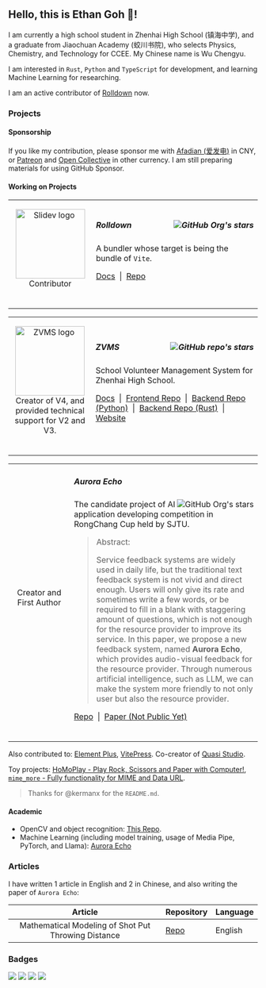 ## Hello, this is Ethan Goh 👋!

I am currently a high school student in Zhenhai High School (镇海中学), and a graduate from Jiaochuan Academy (蛟川书院), who selects Physics, Chemistry, and Technology for CCEE. My Chinese name is Wu Chengyu.

I am interested in `Rust`, `Python` and `TypeScript` for development, and learning Machine Learning for researching.

I am an active contributor of [Rolldown](https://github.com/rolldown/rolldown) now.

### Projects

#### Sponsorship

If you like my contribution, please sponsor me with [Afadian (爱发电)](https://afdian.com/a/ethangoh) in CNY, or [Patreon](https://www.patreon.com/7086cmd) and [Open Collective](https://opencollective.com/7086cmd) in other currency. I am still preparing materials for using GitHub Sponsor.

#### Working on Projects

<table><tbody><tr>
<td align="middle" width="170px">

<a href="https://github.com/rolldown/rolldown"><img alt="Slidev logo" src="https://rolldown.rs/rolldown-round.svg" width="140"></a><br/>
Contributor

<br/>

</td>
<td align="left" width="630px">

##### Rolldown <img align="right" src="https://img.shields.io/github/stars/rolldown?style=flat-square&color=gold" alt="GitHub Org's stars" title="GitHub org's stars">

A bundler whose target is being the bundle of `Vite`.

[Docs](https://rolldown.rs/) &nbsp;|&nbsp; [Repo](https://github.com/rolldown/rolldown)

<br/>

</td>
</tr></tbody></table>



<!----------------------->

<table><tbody><tr>
<td align="middle" width="170px">

<a href="https://github.com/zvms"><img alt="ZVMS logo" src="https://v4.zvms.site/favicon.ico" width="140"></a><br/>
Creator of V4, and provided technical support for V2 and V3.

<br/>

</td>
<td align="left" width="630px">

##### ZVMS <img align="right" src="https://img.shields.io/github/stars/zvms/zvms4-frontend?style=flat-square&color=gold" alt="GitHub repo's stars" title="GitHub repo's stars">

School Volunteer Management System for Zhenhai High School.

[Docs](https://docs.zvms.site/) &nbsp;|&nbsp; [Frontend Repo](https://github.com/zvms/zvms4-frontend) &nbsp;|&nbsp; [Backend Repo (Python)](https://github.com/zvms/zvms4-backend-python) &nbsp;|&nbsp; [Backend Repo (Rust)](https://github.com/zvms/zvms4-backend-rust) &nbsp;|&nbsp; [Website](https://v4.zvms.site/)

<br/>

</td>
</tr></tbody></table>


<table><tbody><tr>
<td align="middle" width="170px">

Creator and First Author

<br/>

</td>
<td align="left" width="630px">

##### Aurora Echo

<img align="right" src="https://img.shields.io/github/stars/zzteam-rccup/aurora-echo?style=flat-square&color=gold" alt="GitHub Org's stars" title="GitHub org's stars">

The candidate project of AI application developing competition in RongChang Cup held by SJTU.

> Abstract:
> 
> Service feedback systems are widely used in daily life, but the traditional text feedback system is not vivid and direct enough.
> Users will only give its rate and sometimes write a few words, or be required to fill in a blank with staggering amount of questions, which is not enough for the resource provider to improve its service.
> In this paper, we propose a new feedback system, named **Aurora Echo**, which provides audio-visual feedback for the resource provider.
> Through numerous artificial intelligence, such as LLM, we can make the system more friendly to not only user but also the resource provider.

[Repo](https://github.com/zzteam-rccup/aurora-echo) &nbsp;|&nbsp; [Paper (Not Public Yet)](https://github.com/zzteam-rccup/aurora-echo-paper)

<br/>

</td>
</tr></tbody></table>

Also contributed to: [Element Plus](https://github.com/element-plus/element-plus), [VitePress](https://github.com/vuejs/vitepress). Co-creator of [Quasi Studio](https://github.com/Quasi-Studio).

Toy projects: [HoMoPlay - Play Rock, Scissors and Paper with Computer!](https://github.com/7086cmd/HoMoPlay), [`mime_more` - Fully functionality for MIME and Data URL](https://github.com/7086cmd/mime_more).

> Thanks for @kermanx for the `README.md`.

#### Academic

- OpenCV and object recognition: [This Repo](https://github.com/A3-SZInnoX-2024/localization).
- Machine Learning (including model training, usage of Media Pipe, PyTorch, and Llama): [Aurora Echo](https://github.com/zzteam-rccup/aurora-echo)

### Articles

I have written 1 article in English and 2 in Chinese, and also writing the paper of `Aurora Echo`:

| Article | Repository | Language |
| :---: | --- | :-- |
| Mathematical Modeling of Shot Put Throwing Distance | [Repo](https://github.com/7086cmd/shot-put-essay/) | English |

### Badges

<a href="mailto:7086cmd@gmail.com"><img src="https://img.shields.io/badge/-7086cmd@gmail.com-168de2?style=flat-square&logo=mail.ru&logoColor=white"/></a>
<a href="https://discord.com/users/1132827838987386919"><img src="https://img.shields.io/badge/-7086cmd-5662f6?style=flat-square&logo=discord&logoColor=white"/></a>
<a href="https://x.com/@7086cmd"><img src="https://img.shields.io/badge/-7086cmd_-333333?style=flat-square&logo=x&logoColor=white"/></a>
<a href="https://space.bilibili.com/411617788"><img src="https://img.shields.io/badge/-@_7086cmd-00a1d6?style=flat-square&logo=bilibili&logoColor=white"/></a>

